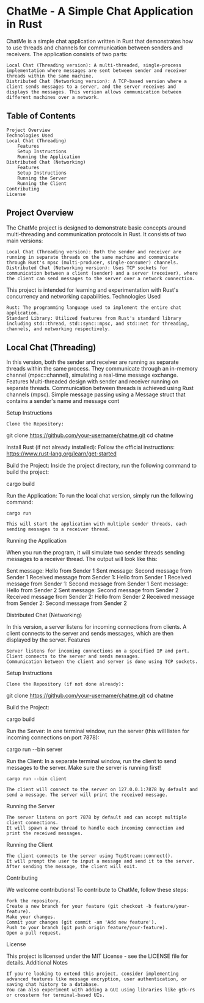 # ChatMe - A Simple Chat Application in Rust

ChatMe is a simple chat application written in Rust that demonstrates how to use threads and channels for communication between senders and receivers. The application consists of two parts:

    Local Chat (Threading version): A multi-threaded, single-process implementation where messages are sent between sender and receiver threads within the same machine.
    Distributed Chat (Networking version): A TCP-based version where a client sends messages to a server, and the server receives and displays the messages. This version allows communication between different machines over a network.

## Table of Contents

    Project Overview
    Technologies Used
    Local Chat (Threading)
        Features
        Setup Instructions
        Running the Application
    Distributed Chat (Networking)
        Features
        Setup Instructions
        Running the Server
        Running the Client
    Contributing
    License

## Project Overview

The ChatMe project is designed to demonstrate basic concepts around multi-threading and communication protocols in Rust. It consists of two main versions:

    Local Chat (Threading version): Both the sender and receiver are running in separate threads on the same machine and communicate through Rust's mpsc (multi-producer, single-consumer) channels.
    Distributed Chat (Networking version): Uses TCP sockets for communication between a client (sender) and a server (receiver), where the client can send messages to the server over a network connection.

This project is intended for learning and experimentation with Rust's concurrency and networking capabilities.
Technologies Used

    Rust: The programming language used to implement the entire chat application.
    Standard Library: Utilized features from Rust's standard library including std::thread, std::sync::mpsc, and std::net for threading, channels, and networking respectively.

## Local Chat (Threading)

In this version, both the sender and receiver are running as separate threads within the same process. They communicate through an in-memory channel (mpsc::channel), simulating a real-time message exchange.
Features
Multi-threaded design with sender and receiver running on separate threads.
    Communication between threads is achieved using Rust channels (mpsc).
    Simple message passing using a Message struct that contains a sender's name and message cont

Setup Instructions

    Clone the Repository:

git clone https://github.com/your-username/chatme.git
cd chatme

Install Rust (if not already installed): Follow the official instructions: https://www.rust-lang.org/learn/get-started

Build the Project: Inside the project directory, run the following command to build the project:

cargo build

Run the Application: To run the local chat version, simply run the following command:

    cargo run

    This will start the application with multiple sender threads, each sending messages to a receiver thread.

Running the Application

When you run the program, it will simulate two sender threads sending messages to a receiver thread. The output will look like this:

Sent message: Hello from Sender 1
Sent message: Second message from Sender 1
Received message from Sender 1: Hello from Sender 1
Received message from Sender 1: Second message from Sender 1
Sent message: Hello from Sender 2
Sent message: Second message from Sender 2
Received message from Sender 2: Hello from Sender 2
Received message from Sender 2: Second message from Sender 2

Distributed Chat (Networking)

In this version, a server listens for incoming connections from clients. A client connects to the server and sends messages, which are then displayed by the server.
Features

    Server listens for incoming connections on a specified IP and port.
    Client connects to the server and sends messages.
    Communication between the client and server is done using TCP sockets.

Setup Instructions

    Clone the Repository (if not done already):

git clone https://github.com/your-username/chatme.git
cd chatme

Build the Project:

cargo build

Run the Server: In one terminal window, run the server (this will listen for incoming connections on port 7878):

cargo run --bin server

Run the Client: In a separate terminal window, run the client to send messages to the server. Make sure the server is running first!

    cargo run --bin client

    The client will connect to the server on 127.0.0.1:7878 by default and send a message. The server will print the received message.

Running the Server

    The server listens on port 7878 by default and can accept multiple client connections.
    It will spawn a new thread to handle each incoming connection and print the received messages.

Running the Client

    The client connects to the server using TcpStream::connect().
    It will prompt the user to input a message and send it to the server.
    After sending the message, the client will exit.

Contributing

We welcome contributions! To contribute to ChatMe, follow these steps:

    Fork the repository.
    Create a new branch for your feature (git checkout -b feature/your-feature).
    Make your changes.
    Commit your changes (git commit -am 'Add new feature').
    Push to your branch (git push origin feature/your-feature).
    Open a pull request.

License

This project is licensed under the MIT License - see the LICENSE file for details.
Additional Notes

    If you're looking to extend this project, consider implementing advanced features like message encryption, user authentication, or saving chat history to a database.
    You can also experiment with adding a GUI using libraries like gtk-rs or crossterm for terminal-based UIs.
